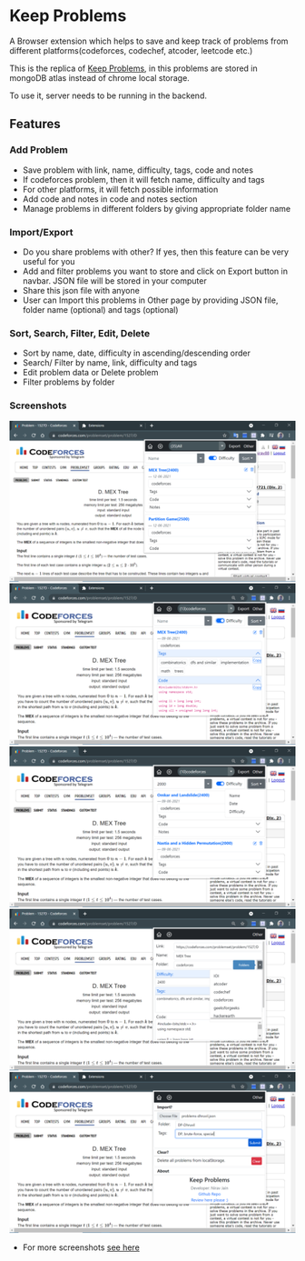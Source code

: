 # Keep Problems

A Browser extension which helps to save and keep track of problems from different platforms(codeforces, codechef, atcoder, leetcode etc.)

This is the replica of [Keep Problems](https://github.com/jainnirav88/keep-problems), in this problems are stored in mongoDB atlas instead of chrome local storage.

To use it, server needs to be running in the backend.

## Features

### Add Problem

- Save problem with link, name, difficulty, tags, code and notes
- If codeforces problem, then it will fetch name, difficulty and tags
- For other platforms, it will fetch possible information
- Add code and notes in code and notes section
- Manage problems in different folders by giving appropriate folder name

### Import/Export

- Do you share problems with other? If yes, then this feature can be very useful for you
- Add and filter problems you want to store and click on Export button in navbar. JSON file will be stored in your computer
- Share this json file with anyone
- User can Import this problems in Other page by providing JSON file, folder name (optional) and tags (optional)

### Sort, Search, Filter, Edit, Delete

- Sort by name, date, difficulty in ascending/descending order
- Search/ Filter by name, link, difficulty and tags
- Edit problem data or Delete problem
- Filter problems by folder

### Screenshots

![](/screenshots/home-page-main.png)
![](/screenshots/home-page-accordion-selected.png)
![](/screenshots/home-page-difficulty-search-sort-selected.png)
![](/screenshots/add-problem-accordion-open-folders-selected.png)
![](/screenshots/other-page-import-selected.png)

- For more screenshots [see here](/screenshots)